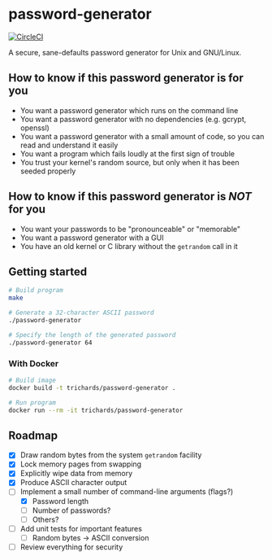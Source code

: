 # password-generator

[![CircleCI](https://circleci.com/gh/t-richards/password-generator.svg?style=svg)](https://circleci.com/gh/t-richards/password-generator)

A secure, sane-defaults password generator for Unix and GNU/Linux.

## How to know if this password generator is for you

 - You want a password generator which runs on the command line
 - You want a password generator with no dependencies (e.g. gcrypt, openssl)
 - You want a password generator with a small amount of code, so you can read and understand it easily
 - You want a program which fails loudly at the first sign of trouble
 - You trust your kernel's random source, but only when it has been seeded properly

## How to know if this password generator is *NOT* for you

 - You want your passwords to be "pronounceable" or "memorable"
 - You want a password generator with a GUI
 - You have an old kernel or C library without the `getrandom` call in it

## Getting started

```bash
# Build program
make

# Generate a 32-character ASCII password
./password-generator

# Specify the length of the generated password
./password-generator 64
```

### With Docker

```bash
# Build image
docker build -t trichards/password-generator .

# Run program
docker run --rm -it trichards/password-generator
```

## Roadmap

 - [x] Draw random bytes from the system `getrandom` facility
 - [x] Lock memory pages from swapping
 - [x] Explicitly wipe data from memory
 - [x] Produce ASCII character output
 - [ ] Implement a small number of command-line arguments (flags?)
   - [x] Password length
   - [ ] Number of passwords?
   - [ ] Others?
 - [ ] Add unit tests for important features
   - [ ] Random bytes -> ASCII conversion
 - [ ] Review everything for security
